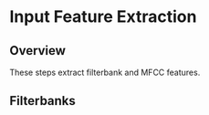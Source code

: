 Input Feature Extraction
========================

Overview
--------
These steps extract filterbank and MFCC features.


Filterbanks
-----------


